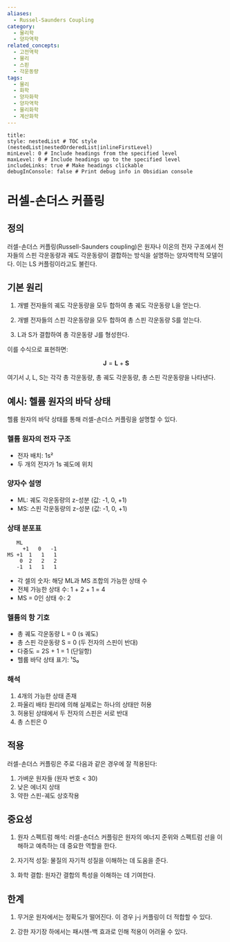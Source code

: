 ```yaml
---
aliases:
  - Russel-Saunders Coupling
category:
  - 물리학
  - 양자역학
related_concepts:
  - 고전역학
  - 물리
  - 스핀
  - 각운동량
tags:
  - 물리
  - 화학
  - 양자화학
  - 양자역학
  - 물리화학
  - 계산화학
---
```


```table-of-contents
title: 
style: nestedList # TOC style (nestedList|nestedOrderedList|inlineFirstLevel)
minLevel: 0 # Include headings from the specified level
maxLevel: 0 # Include headings up to the specified level
includeLinks: true # Make headings clickable
debugInConsole: false # Print debug info in Obsidian console
```



# 러셀-손더스 커플링

## 정의

러셀-손더스 커플링(Russell-Saunders coupling)은 원자나 이온의 전자 구조에서 전자들의 스핀 각운동량과 궤도 각운동량이 결합하는 방식을 설명하는 양자역학적 모델이다. 이는 LS 커플링이라고도 불린다.

## 기본 원리

1. 개별 전자들의 궤도 각운동량을 모두 합하여 총 궤도 각운동량 L을 얻는다.

2. 개별 전자들의 스핀 각운동량을 모두 합하여 총 스핀 각운동량 S를 얻는다.

3. L과 S가 결합하여 총 각운동량 J를 형성한다.

이를 수식으로 표현하면:

$$\mathbf{J} = \mathbf{L} + \mathbf{S}$$

여기서 J, L, S는 각각 총 각운동량, 총 궤도 각운동량, 총 스핀 각운동량을 나타낸다.

## 예시: 헬륨 원자의 바닥 상태

헬륨 원자의 바닥 상태를 통해 러셀-손더스 커플링을 설명할 수 있다.

### 헬륨 원자의 전자 구조
- 전자 배치: 1s²
- 두 개의 전자가 1s 궤도에 위치

### 양자수 설명
- ML: 궤도 각운동량의 z-성분 (값: -1, 0, +1)
- MS: 스핀 각운동량의 z-성분 (값: -1, 0, +1)

### 상태 분포표

```
   ML
     +1   0   -1
MS +1  1   1   1
    0  2   2   2
   -1  1   1   1
```

- 각 셀의 숫자: 해당 ML과 MS 조합의 가능한 상태 수
- 전체 가능한 상태 수: 1 + 2 + 1 = 4
- MS = 0인 상태 수: 2

### 헬륨의 항 기호
- 총 궤도 각운동량 L = 0 (s 궤도)
- 총 스핀 각운동량 S = 0 (두 전자의 스핀이 반대)
- 다중도 = 2S + 1 = 1 (단일항)
- 헬륨 바닥 상태 표기: ¹S₀

### 해석
1. 4개의 가능한 상태 존재
2. 파울리 배타 원리에 의해 실제로는 하나의 상태만 허용
3. 허용된 상태에서 두 전자의 스핀은 서로 반대
4. 총 스핀은 0

## 적용

러셀-손더스 커플링은 주로 다음과 같은 경우에 잘 적용된다:

1. 가벼운 원자들 (원자 번호 < 30)
2. 낮은 에너지 상태
3. 약한 스핀-궤도 상호작용

## 중요성

1. 원자 스펙트럼 해석: 러셀-손더스 커플링은 원자의 에너지 준위와 스펙트럼 선을 이해하고 예측하는 데 중요한 역할을 한다.

2. 자기적 성질: 물질의 자기적 성질을 이해하는 데 도움을 준다.

3. 화학 결합: 원자간 결합의 특성을 이해하는 데 기여한다.

## 한계

1. 무거운 원자에서는 정확도가 떨어진다. 이 경우 j-j 커플링이 더 적합할 수 있다.

2. 강한 자기장 하에서는 패시헨-백 효과로 인해 적용이 어려울 수 있다.

